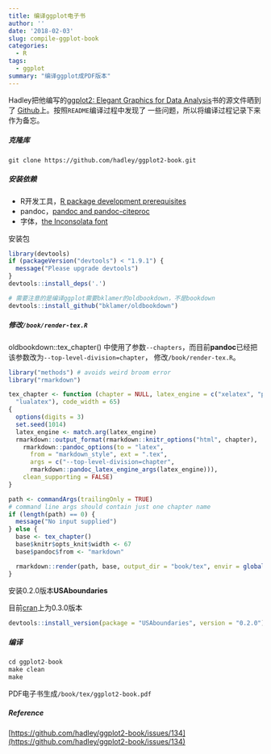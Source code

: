 ```yaml
---
title: 编译ggplot电子书
author: ''
date: '2018-02-03'
slug: compile-ggplot-book
categories:
  - R
tags:
  - ggplot
summary: "编译ggplot成PDF版本"
---
```


Hadley把他编写的[ggplot2: Elegant Graphics for Data Analysis](https://www.amazon.com/ggplot2-Elegant-Graphics-Data-Analysis/dp/0387981403)书的源文件晒到了
[Github](https://github.com/hadley/ggplot2-book)上。按照`README`编译过程中发现了
一些问题，所以将编译过程记录下来作为备忘。<!--more-->

##### 克隆库

```
git clone https://github.com/hadley/ggplot2-book.git
```

##### 安装依赖

- R开发工具，[R package development prerequisites](https://support.rstudio.com/hc/en-us/articles/200486498-Package-Development-Prerequisites)
- pandoc，[pandoc and pandoc-citeproc](http://pandoc.org/installing.html)
- 字体，[the Inconsolata font](http://www.ctan.org/tex-archive/fonts/inconsolata/)

安装包

```r
library(devtools)
if (packageVersion("devtools") < "1.9.1") {
  message("Please upgrade devtools")
}
devtools::install_deps('.')

# 需要注意的是编译ggplot需要bklamer的oldbookdown，不是bookdown
devtools::install_github("bklamer/oldbookdown")
```

##### 修改`/book/render-tex.R`

oldbookdown::tex_chapter() 中使用了参数`--chapters`，而目前**pandoc**已经把该参数改为`--top-level-division=chapter`，
修改`/book/render-tex.R`。

```R
library("methods") # avoids weird broom error
library("rmarkdown")

tex_chapter <- function (chapter = NULL, latex_engine = c("xelatex", "pdflatex",
  "lualatex"), code_width = 65)
{
  options(digits = 3)
  set.seed(1014)
  latex_engine <- match.arg(latex_engine)
  rmarkdown::output_format(rmarkdown::knitr_options("html", chapter),
    rmarkdown::pandoc_options(to = "latex",
      from = "markdown_style", ext = ".tex",
      args = c("--top-level-division=chapter",
      rmarkdown::pandoc_latex_engine_args(latex_engine))),
    clean_supporting = FALSE)
}

path <- commandArgs(trailingOnly = TRUE)
# command line args should contain just one chapter name
if (length(path) == 0) {
  message("No input supplied")
} else {
  base <- tex_chapter()
  base$knitr$opts_knit$width <- 67
  base$pandoc$from <- "markdown"

  rmarkdown::render(path, base, output_dir = "book/tex", envir = globalenv(), quiet = TRUE)
}
```

安装0.2.0版本**USAboundaries**

目前[cran](https://cran.r-project.org/web/packages/USAboundaries/index.html)上为0.3.0版本

```r
devtools::install_version(package = "USAboundaries", version = "0.2.0")
```

##### 编译

```r
cd ggplot2-book
make clean
make
```
PDF电子书生成`/book/tex/ggplot2-book.pdf`

##### Reference

[https://github.com/hadley/ggplot2-book/issues/134](https://github.com/hadley/ggplot2-book/issues/134)


